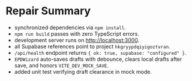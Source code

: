 # Repair Summary

- synchronized dependencies via `npm install`.
- `npm run build` passes with zero TypeScript errors.
- development server runs on [http://localhost:3000](http://localhost:3000).
- all Supabase references point to project `hkgryypdqiyigoztvran`.
- `/api/health` endpoint returns `{ ok: true, supabase: "configured" }`.
- `EPDWizard` auto-saves drafts with debounce, clears local drafts after save, and honors `VITE_DEV_MOCK_SAVE`.
- added unit test verifying draft clearance in mock mode.
